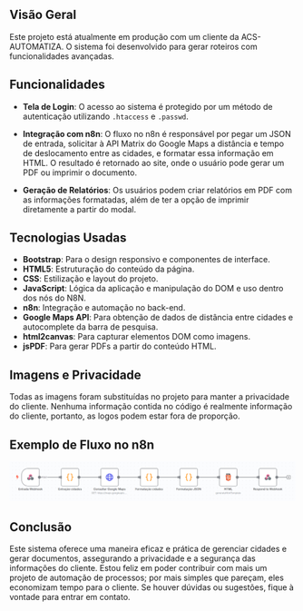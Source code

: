 ## Visão Geral

Este projeto está atualmente em produção com um cliente da ACS-AUTOMATIZA. O sistema foi desenvolvido para gerar roteiros com funcionalidades avançadas.

## Funcionalidades

- **Tela de Login**: O acesso ao sistema é protegido por um método de autenticação utilizando `.htaccess` e `.passwd`.
  
- **Integração com n8n**: O fluxo no n8n é responsável por pegar um JSON de entrada, solicitar à API Matrix do Google Maps a distância e tempo de deslocamento entre as cidades, e formatar essa informação em HTML. O resultado é retornado ao site, onde o usuário pode gerar um PDF ou imprimir o documento.

- **Geração de Relatórios**: Os usuários podem criar relatórios em PDF com as informações formatadas, além de ter a opção de imprimir diretamente a partir do modal.

## Tecnologias Usadas

- **Bootstrap**: Para o design responsivo e componentes de interface.
- **HTML5**: Estruturação do conteúdo da página.
- **CSS**: Estilização e layout do projeto.
- **JavaScript**: Lógica da aplicação e manipulação do DOM e uso dentro dos nós do N8N.
- **n8n**: Integração e automação no back-end.
- **Google Maps API**: Para obtenção de dados de distância entre cidades e autocomplete da barra de pesquisa.
- **html2canvas**: Para capturar elementos DOM como imagens.
- **jsPDF**: Para gerar PDFs a partir do conteúdo HTML.

## Imagens e Privacidade

Todas as imagens foram substituídas no projeto para manter a privacidade do cliente. Nenhuma informação contida no código é realmente informação do cliente, portanto, as logos podem estar fora de proporção.

## Exemplo de Fluxo no n8n

<img src="fluxo.png" alt="imagem fluxo N8N do projeto">

## Conclusão
Este sistema oferece uma maneira eficaz e prática de gerenciar cidades e gerar documentos, assegurando a privacidade e a segurança das informações do cliente.
Estou feliz em poder contribuir com mais um projeto de automação de processos; por mais simples que pareçam, eles economizam tempo para o cliente. Se houver dúvidas ou sugestões, fique à vontade para entrar em contato.
